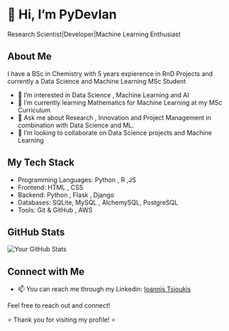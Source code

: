 # 👋 Hi, I’m PyDevIan
Research Scientist|Developer|Machine Learning Enthusiast
## About Me
I have a BSc in Chemistry with 5 years expierence in RnD Projects and currently a Data Science and Machine Learning MSc Student

- 👀 I’m interested in Data Science , Machine Learning and AI
- 🌱 I’m currently learning Mathematics for Machine Learning at my MSc Curriculum
- 💬 Ask me about Research , Innovation and Project Management in combination with Data Science and ML.
- 💞️ I’m looking to collaborate on Data Science projects and Machine Learning 


## My Tech Stack
- Programming Languages: Python , R ,JS
- Frontend: HTML , CSS
- Backend: Python , Flask , Django
- Databases: SQLite, MySQL , AlchemySQL, PostgreSQL
- Tools: Git & GitHub , AWS

## GitHub Stats

![Your GitHub Stats](https://github-readme-stats.vercel.app/api?username=PyDevIan&show_icons=true&count_private=true)


## Connect with Me

- 📫 You can reach me through my Linkedin: [Ioannis Tsioukis](https://www.linkedin.com/in/ioannis-tsioukis/)


Feel free to reach out and connect!

⭐️ Thank you for visiting my profile! ⭐️

